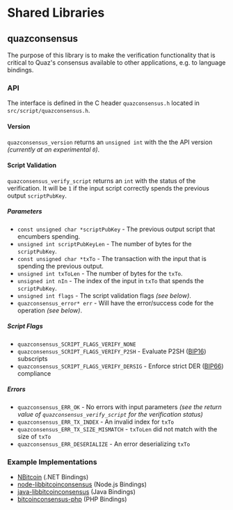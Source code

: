 Shared Libraries
================

## quazconsensus

The purpose of this library is to make the verification functionality that is critical to Quaz's consensus available to other applications, e.g. to language bindings.

### API

The interface is defined in the C header `quazconsensus.h` located in  `src/script/quazconsensus.h`.

#### Version

`quazconsensus_version` returns an `unsigned int` with the the API version *(currently at an experimental `0`)*.

#### Script Validation

`quazconsensus_verify_script` returns an `int` with the status of the verification. It will be `1` if the input script correctly spends the previous output `scriptPubKey`.

##### Parameters
- `const unsigned char *scriptPubKey` - The previous output script that encumbers spending.
- `unsigned int scriptPubKeyLen` - The number of bytes for the `scriptPubKey`.
- `const unsigned char *txTo` - The transaction with the input that is spending the previous output.
- `unsigned int txToLen` - The number of bytes for the `txTo`.
- `unsigned int nIn` - The index of the input in `txTo` that spends the `scriptPubKey`.
- `unsigned int flags` - The script validation flags *(see below)*.
- `quazconsensus_error* err` - Will have the error/success code for the operation *(see below)*.

##### Script Flags
- `quazconsensus_SCRIPT_FLAGS_VERIFY_NONE`
- `quazconsensus_SCRIPT_FLAGS_VERIFY_P2SH` - Evaluate P2SH ([BIP16](https://github.com/bitcoin/bips/blob/master/bip-0016.mediawiki)) subscripts
- `quazconsensus_SCRIPT_FLAGS_VERIFY_DERSIG` - Enforce strict DER ([BIP66](https://github.com/bitcoin/bips/blob/master/bip-0066.mediawiki)) compliance

##### Errors
- `quazconsensus_ERR_OK` - No errors with input parameters *(see the return value of `quazconsensus_verify_script` for the verification status)*
- `quazconsensus_ERR_TX_INDEX` - An invalid index for `txTo`
- `quazconsensus_ERR_TX_SIZE_MISMATCH` - `txToLen` did not match with the size of `txTo`
- `quazconsensus_ERR_DESERIALIZE` - An error deserializing `txTo`

### Example Implementations
- [NBitcoin](https://github.com/NicolasDorier/NBitcoin/blob/master/NBitcoin/Script.cs#L814) (.NET Bindings)
- [node-libbitcoinconsensus](https://github.com/bitpay/node-libbitcoinconsensus) (Node.js Bindings)
- [java-libbitcoinconsensus](https://github.com/dexX7/java-libbitcoinconsensus) (Java Bindings)
- [bitcoinconsensus-php](https://github.com/Bit-Wasp/bitcoinconsensus-php) (PHP Bindings)
